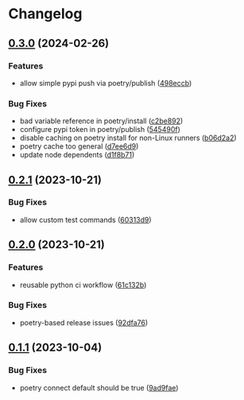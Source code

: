 # Changelog

## [0.3.0](https://github.com/corriander/gha/compare/v0.2.1...v0.3.0) (2024-02-26)


### Features

* allow simple pypi push via poetry/publish ([498eccb](https://github.com/corriander/gha/commit/498eccbf185fc878efd669b1f279f9d60eff7ff3))


### Bug Fixes

* bad variable reference in poetry/install ([c2be892](https://github.com/corriander/gha/commit/c2be892a23aa7f2369ed0fd8ef02651d53761fff))
* configure pypi token in poetry/publish ([545490f](https://github.com/corriander/gha/commit/545490f68989162481a3385d72511aa44f648067))
* disable caching on poetry install for non-Linux runners ([b06d2a2](https://github.com/corriander/gha/commit/b06d2a2791f877705cc2e01775763e9841e9c490))
* poetry cache too general ([d7ee6d9](https://github.com/corriander/gha/commit/d7ee6d99c40d2ba4cef7666fb0cc88fc5f84007b))
* update node dependents ([d1f8b71](https://github.com/corriander/gha/commit/d1f8b711751b759d1d96fa6455d61d24f76fa975))

## [0.2.1](https://github.com/corriander/gha/compare/v0.2.0...v0.2.1) (2023-10-21)


### Bug Fixes

* allow custom test commands ([60313d9](https://github.com/corriander/gha/commit/60313d99eaba88dd967903b015271224d5e29b65))

## [0.2.0](https://github.com/corriander/gha/compare/v0.1.1...v0.2.0) (2023-10-21)


### Features

* reusable python ci workflow ([61c132b](https://github.com/corriander/gha/commit/61c132b635ecb4296296e881c100b17146b639c5))


### Bug Fixes

* poetry-based release issues ([92dfa76](https://github.com/corriander/gha/commit/92dfa766f7a54548c7daa3d12209fc50e8df91e3))

## [0.1.1](https://github.com/corriander/gha/compare/v0.1.0...v0.1.1) (2023-10-04)


### Bug Fixes

* poetry connect default should be true ([9ad9fae](https://github.com/corriander/gha/commit/9ad9faea02dafc79f26ca92abf223b7911e663d8))
